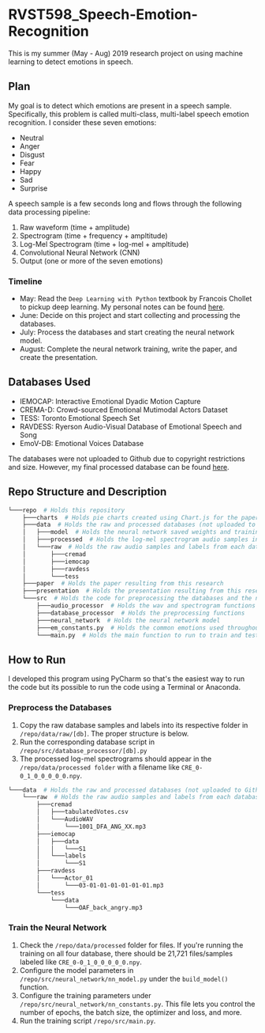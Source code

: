 # RVST598_Speech-Emotion-Recognition

This is my summer (May - Aug) 2019 research project on using machine learning to detect emotions in speech.

## Plan

My goal is to detect which emotions are present in a speech sample. Specifically, this problem is called multi-class, multi-label speech emotion recognition. I consider these seven
emotions:

- Neutral
- Anger
- Disgust
- Fear
- Happy
- Sad
- Surprise

A speech sample is a few seconds long and flows through the following data processing pipeline:

1. Raw waveform (time + amplitude)
2. Spectrogram (time + frequency + ampltitude)
3. Log-Mel Spectrogram (time + log-mel + ampltitude)
4. Convolutional Neural Network (CNN)
5. Output (one or more of the seven emotions)

### Timeline

- May: Read the `Deep Learning with Python` textbook by Francois Chollet to pickup deep learning. My personal notes can be found [here](https://brianpho.com/CR4-DL/textbooks/2019/06/02/deep-learning-with-python.html).
- June: Decide on this project and start collecting and processing the databases.
- July: Process the databases and start creating the neural network model.
- August: Complete the neural network training, write the paper, and create the presentation.

## Databases Used

- IEMOCAP: Interactive Emotional Dyadic Motion Capture
- CREMA-D: Crowd-sourced Emotional Mutimodal Actors Dataset
- TESS: Toronto Emotional Speech Set
- RAVDESS: Ryerson Audio-Visual Database of Emotional Speech and Song
- EmoV-DB: Emotional Voices Database

The databases were not uploaded to Github due to copyright restrictions and size. However, my final processed database can be found [here](https://github.com/Brian-Pho/RVST598_Speech-Emotion-Recognition).

## Repo Structure and Description

```bash
└───repo  # Holds this repository
    ├───charts  # Holds pie charts created using Chart.js for the paper and presentation
    ├───data  # Holds the raw and processed databases (not uploaded to Github)
    │   ├───model  # Holds the neural network saved weights and training history
    │   ├───processed  # Holds the log-mel spectrogram audio samples in the form of numpy arrays
    │   └───raw  # Holds the raw audio samples and labels from each database
    │       ├───cremad
    │       ├───iemocap
    │       ├───ravdess
    │       └───tess
    ├───paper  # Holds the paper resulting from this research
    ├───presentation  # Holds the presentation resulting from this research
    └───src  # Holds the code for preprocessing the databases and the neural network model
        ├───audio_processor  # Holds the wav and spectrogram functions
        ├───database_processor  # Holds the preprocessing functions
        ├───neural_network  # Holds the neural network model
        ├───em_constants.py  # Holds the common emotions used throughout the program
        └───main.py  # Holds the main function to run to train and test the neural network model
```

## How to Run

I developed this program using PyCharm so that's the easiest way to run the code but its possible to run the code using a Terminal or Anaconda.

### Preprocess the Databases

1. Copy the raw database samples and labels into its respective folder in `/repo/data/raw/[db]`. The proper structure is below.
2. Run the corresponding database script in `/repo/src/database_processor/[db].py`
3. The processed log-mel spectrograms should appear in the `/repo/data/processed folder` with a filename like `CRE_0-0_1_0_0_0_0_0.npy`.

```bash
└───data  # Holds the raw and processed databases (not uploaded to Github)
    └───raw  # Holds the raw audio samples and labels from each database
        ├───cremad
        │   ├───tabulatedVotes.csv
        │   └───AudioWAV
        │       └───1001_DFA_ANG_XX.mp3
        ├───iemocap
        │   ├───data
        │   │   └───S1
        │   └───labels
        │       └───S1
        ├───ravdess
        │   └───Actor_01
        │       └───03-01-01-01-01-01-01.mp3
        └───tess
            └───data
                └───OAF_back_angry.mp3
```

### Train the Neural Network

1. Check the `/repo/data/processed` folder for files. If you're running the training on all four database, there should be 21,721 files/samples labeled like `CRE_0-0_1_0_0_0_0_0.npy`.
2. Configure the model parameters in `/repo/src/neural_network/nn_model.py` under the `build_model()` function.
3. Configure the training parameters under `/repo/src/neural_network/nn_constants.py`. This file lets you control the number of epochs, the batch size, the optimizer and loss, and more.
4. Run the training script `/repo/src/main.py`.
